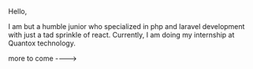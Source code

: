 Hello, 

I am but a humble junior who specialized in php and laravel development with just a tad sprinkle of react.
Currently, I am doing my internship at Quantox technology. 

more to come ---->
